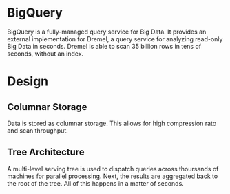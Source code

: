# BigQuery
BigQuery is a fully-managed query service for Big Data. It provides an external implementation for Dremel, a query service for analyzing read-only Big Data in seconds. Dremel is able to scan 35 billion rows in tens of seconds, without an index.
# Design
## Columnar Storage
Data is stored as columnar storage. This allows for high compression rato and scan throughput.
## Tree Architecture
A multi-level serving tree is used to dispatch queries across thoursands of machines for parallel processing. Next, the results are aggregated back to the root of the tree. All of this happens in a matter of seconds.
